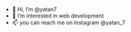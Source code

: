 - 👋 Hi, I’m @yatan7
- 👀 I’m interested in web development
- 📫 you can reach me on Instagram @yatan_7

<!---
yatan7/yatan7 is a ✨ special ✨ repository because its `README.md` (this file) appears on your GitHub profile.
You can click the Preview link to take a look at your changes.
--->

